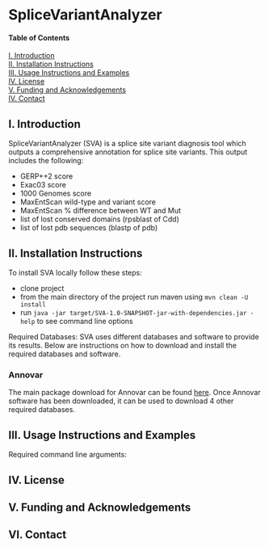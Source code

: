# SpliceVariantAnalyzer

#### Table of Contents  
[I. Introduction](#introduction)  
[II. Installation Instructions](#installation)  
[III. Usage Instructions and Examples](#instruct)   
[IV. License](#license)   
[V. Funding and Acknowledgements](#funding)   
[IV. Contact](#contact)   


<a name="introduction"/>   

## I. Introduction

SpliceVariantAnalyzer (SVA) is a splice site variant diagnosis tool which outputs a comprehensive annotation for splice site variants.
This output includes the following:
  - GERP++2 score
  - Exac03 score
  - 1000 Genomes score
  - MaxEntScan wild-type and variant score
  - MaxEntScan % difference between WT and Mut
  - list of lost conserved domains (rpsblast of Cdd)
  - list of lost pdb sequences (blastp of pdb)
  
  

<a name="installation"/>

## II. Installation Instructions

To install SVA locally follow these steps:
  - clone project
  - from the main directory of the project run maven using `mvn clean -U install`
  - run `java -jar target/SVA-1.0-SNAPSHOT-jar-with-dependencies.jar -help` to see command line options

Required Databases:
  SVA uses different databases and software to provide its results. Below are instructions on how to download and install
  the required databases and software.
  

### Annovar

The main package download for Annovar can be found [here](http://annovar.openbioinformatics.org/en/latest/user-guide/download/). Once Annovar software has been downloaded, it can be used to download 4 other required databases.
    
    
<a name="instruct"/>

## III. Usage Instructions and Examples

  
Required command line arguments:

<a name="license"/>

## IV. License

<a name="funding"/>

## V. Funding and Acknowledgements

<a name="contact"/>

## VI. Contact


